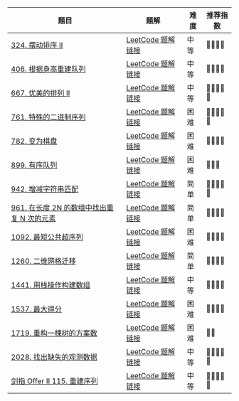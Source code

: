 | 题目                                                         | 题解                                                         | 难度 | 推荐指数 |
| ------------------------------------------------------------ | ------------------------------------------------------------ | ---- | -------- |
| [324. 摆动排序 II](https://leetcode.cn/problems/wiggle-sort-ii/) | [LeetCode 题解链接](https://leetcode.cn/problems/wiggle-sort-ii/solution/by-ac_oier-22bq/) | 中等 | 🤩🤩🤩🤩     |
| [406. 根据身高重建队列](https://leetcode.cn/problems/queue-reconstruction-by-height/) | [LeetCode 题解链接](https://leetcode.cn/problems/queue-reconstruction-by-height/solution/by-ac_oier-fda2/) | 中等 | 🤩🤩🤩🤩     |
| [667. 优美的排列 II](https://leetcode.cn/problems/beautiful-arrangement-ii/) | [LeetCode 题解链接](https://leetcode.cn/problems/beautiful-arrangement-ii/solution/by-ac_oier-lyns/) | 中等 | 🤩🤩🤩🤩🤩    |
| [761. 特殊的二进制序列](https://leetcode.cn/problems/special-binary-string/) | [LeetCode 题解链接](https://leetcode.cn/problems/special-binary-string/solution/by-ac_oier-cz6h/) | 困难 | 🤩🤩🤩🤩🤩    |
| [782. 变为棋盘](https://leetcode.cn/problems/transform-to-chessboard/) | [LeetCode 题解链接](https://leetcode.cn/problems/transform-to-chessboard/solution/by-ac_oier-vf1m/) | 困难 | 🤩🤩🤩🤩     |
| [899. 有序队列](https://leetcode.cn/problems/orderly-queue/) | [LeetCode 题解链接](https://leetcode.cn/problems/orderly-queue/solution/by-ac_oier-443m/) | 困难 | 🤩🤩🤩      |
| [942. 增减字符串匹配](https://leetcode.cn/problems/di-string-match/) | [LeetCode 题解链接](https://leetcode.cn/problems/di-string-match/solution/by-ac_oier-pvjk/) | 简单 | 🤩🤩🤩🤩🤩    |
| [961. 在长度 2N 的数组中找出重复 N 次的元素](https://leetcode.cn/problems/n-repeated-element-in-size-2n-array/) | [LeetCode 题解链接](https://leetcode.cn/problems/n-repeated-element-in-size-2n-array/solution/by-ac_oier-bslq/) | 简单 | 🤩🤩🤩🤩     |
| [1092. 最短公共超序列](https://leetcode.cn/problems/shortest-common-supersequence/) | [LeetCode 题解链接](https://leetcode.cn/problems/shortest-common-supersequence/solution/by-ac_oier-s346/) | 困难 | 🤩🤩🤩🤩     |
| [1260. 二维网格迁移](https://leetcode.cn/problems/shift-2d-grid/) | [LeetCode 题解链接](https://leetcode.cn/problems/shift-2d-grid/solution/by-ac_oier-1blt/) | 简单 | 🤩🤩🤩🤩     |
| [1441. 用栈操作构建数组](https://leetcode.cn/problems/build-an-array-with-stack-operations/) | [LeetCode 题解链接](https://leetcode.cn/problems/build-an-array-with-stack-operations/solution/by-ac_oier-q37s/) | 中等 | 🤩🤩🤩🤩     |
| [1537. 最大得分](https://leetcode.cn/problems/get-the-maximum-score/) | [LeetCode 题解链接](https://leetcode.cn/problems/get-the-maximum-score/solution/by-ac_oier-ht78/) | 困难 | 🤩🤩🤩🤩     |
| [1719. 重构一棵树的方案数](https://leetcode-cn.com/problems/number-of-ways-to-reconstruct-a-tree/) | [LeetCode 题解链接](https://leetcode-cn.com/problems/number-of-ways-to-reconstruct-a-tree/solution/gong-shui-san-xie-gou-zao-yan-zheng-he-f-q6fc/) | 困难 | 🤩🤩       |
| [2028. 找出缺失的观测数据](https://leetcode-cn.com/problems/find-missing-observations/) | [LeetCode 题解链接](https://leetcode-cn.com/problems/find-missing-observations/solution/by-ac_oier-x22k/) | 中等 | 🤩🤩🤩🤩🤩    |
| [剑指 Offer II 115. 重建序列](https://leetcode.cn/problems/ur2n8P/) | [LeetCode 题解链接](https://leetcode.cn/problems/ur2n8P/solution/by-ac_oier-oqxs/) | 中等 | 🤩🤩🤩🤩🤩    |

